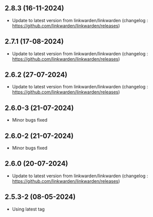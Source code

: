 
## 2.8.3 (16-11-2024)
- Update to latest version from linkwarden/linkwarden (changelog : https://github.com/linkwarden/linkwarden/releases)

## 2.7.1 (17-08-2024)
- Update to latest version from linkwarden/linkwarden (changelog : https://github.com/linkwarden/linkwarden/releases)

## 2.6.2 (27-07-2024)
- Update to latest version from linkwarden/linkwarden (changelog : https://github.com/linkwarden/linkwarden/releases)
## 2.6.0-3 (21-07-2024)
- Minor bugs fixed
## 2.6.0-2 (21-07-2024)
- Minor bugs fixed

## 2.6.0 (20-07-2024)
- Update to latest version from linkwarden/linkwarden (changelog : https://github.com/linkwarden/linkwarden/releases)
## 2.5.3-2 (08-05-2024)
- Using latest tag
